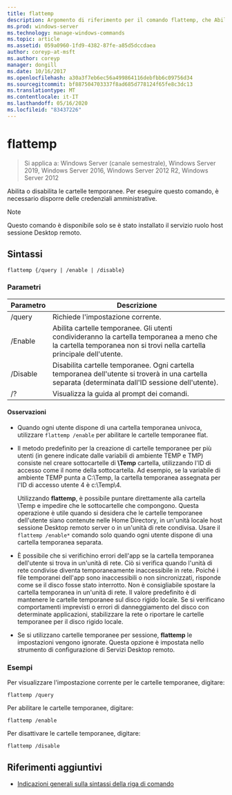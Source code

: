 ```yaml
---
title: flattemp
description: Argomento di riferimento per il comando flattemp, che Abilita o Disabilita le cartelle temporanee flat.
ms.prod: windows-server
ms.technology: manage-windows-commands
ms.topic: article
ms.assetid: 059a0960-1fd9-4382-87fe-a85d5dccdaea
author: coreyp-at-msft
ms.author: coreyp
manager: dongill
ms.date: 10/16/2017
ms.openlocfilehash: a30a3f7eb6ec56a499864116debfbb6c09756d34
ms.sourcegitcommit: bf887504703337f8ad685d778124f65fe8c3dc13
ms.translationtype: MT
ms.contentlocale: it-IT
ms.lasthandoff: 05/16/2020
ms.locfileid: "83437226"
---
```

# <a name="flattemp"></a>flattemp

> Si applica a: Windows Server (canale semestrale), Windows Server 2019, Windows Server 2016, Windows Server 2012 R2, Windows Server 2012

Abilita o disabilita le cartelle temporanee. Per eseguire questo comando, è necessario disporre delle credenziali amministrative.

> [!NOTE]
> Questo comando è disponibile solo se è stato installato il servizio ruolo host sessione Desktop remoto.

## <a name="syntax"></a>Sintassi

```
flattemp {/query | /enable | /disable}
```

### <a name="parameters"></a>Parametri

| Parametro | Descrizione |
| --------- | ----------- |
| /query | Richiede l'impostazione corrente. |
| /Enable | Abilita cartelle temporanee. Gli utenti condivideranno la cartella temporanea a meno che la cartella temporanea non si trovi nella cartella principale dell'utente. |
| /Disable | Disabilita cartelle temporanee. Ogni cartella temporanea dell'utente si troverà in una cartella separata (determinata dall'ID sessione dell'utente). |
| /? | Visualizza la guida al prompt dei comandi. |

#### <a name="remarks"></a>Osservazioni

- Quando ogni utente dispone di una cartella temporanea univoca, utilizzare `flattemp /enable` per abilitare le cartelle temporanee flat.

- Il metodo predefinito per la creazione di cartelle temporanee per più utenti (in genere indicate dalle variabili di ambiente TEMP e TMP) consiste nel creare sottocartelle di **\Temp** cartella, utilizzando l'ID di accesso come il nome della sottocartella. Ad esempio, se la variabile di ambiente TEMP punta a C:\Temp, la cartella temporanea assegnata per l'ID di accesso utente 4 è c:\Temp\4.

    Utilizzando **flattemp**, è possibile puntare direttamente alla cartella \Temp e impedire che le sottocartelle che compongono. Questa operazione è utile quando si desidera che le cartelle temporanee dell'utente siano contenute nelle Home Directory, in un'unità locale host sessione Desktop remoto server o in un'unità di rete condivisa. Usare il `flattemp /enable*` comando solo quando ogni utente dispone di una cartella temporanea separata.

- È possibile che si verifichino errori dell'app se la cartella temporanea dell'utente si trova in un'unità di rete. Ciò si verifica quando l'unità di rete condivise diventa temporaneamente inaccessibile in rete. Poiché i file temporanei dell'app sono inaccessibili o non sincronizzati, risponde come se il disco fosse stato interrotto. Non è consigliabile spostare la cartella temporanea in un'unità di rete. Il valore predefinito è di mantenere le cartelle temporanee sul disco rigido locale. Se si verificano comportamenti imprevisti o errori di danneggiamento del disco con determinate applicazioni, stabilizzare la rete o riportare le cartelle temporanee per il disco rigido locale.

- Se si utilizzano cartelle temporanee per sessione, **flattemp** le impostazioni vengono ignorate. Questa opzione è impostata nello strumento di configurazione di Servizi Desktop remoto.

### <a name="examples"></a>Esempi

Per visualizzare l'impostazione corrente per le cartelle temporanee, digitare:

```
flattemp /query
```

Per abilitare le cartelle temporanee, digitare:

```
flattemp /enable
```

Per disattivare le cartelle temporanee, digitare:

```
flattemp /disable
```

## <a name="additional-references"></a>Riferimenti aggiuntivi

- [Indicazioni generali sulla sintassi della riga di comando](command-line-syntax-key.md)

